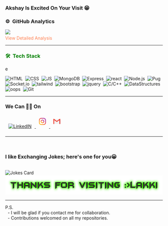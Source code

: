### Akshay Is **Excited On Your Visit** 😁

### ⚙️ &nbsp;GitHub Analytics
<a href="httpsa://github.com/akshaygarg034">
  <img height="180em" src="https://github-readme-stats.vercel.app/api/top-langs/?username=akshaygarg034&theme=dracula&layout=compact&count_private=false" />
</a><br>
<a href="https://profile-summary-for-github.com/user/akshaygarg034" style="color: coral;text-decoration: none;">View Detailed Analysis</a>
<br>
<hr> 
<h3 style="color:green">🛠 &nbsp;Tech Stack</h3> 

<!-- skillsStart -->e

![HTML](https://img.shields.io/badge/html5%20-%23E34F26.svg?&style=for-the-badge&logo=html5&logoColor=white)&nbsp;
![CSS](https://img.shields.io/badge/css3%20-%231572B6.svg?&style=for-the-badge&logo=css3&logoColor=white)&nbsp;
![JS](https://img.shields.io/badge/JavaScript-red?logo=JavaScript&style=for-the-badge)&nbsp;
![MongoDB](https://img.shields.io/badge/MongoDB-white?&style=for-the-badge&logo=MongoDB&logoColor=green)&nbsp;
![Express](https://img.shields.io/badge/Express.js-gray?&style=for-the-badge&logo=express&logoColor=white)&nbsp;
![react](https://img.shields.io/badge/reactjs-blue?&style=for-the-badge&logo=react&logoColor=white)&nbsp;
![Node.js](https://img.shields.io/badge/NodeJs-white?&style=for-the-badge&logo=Node.js&logoColor=green)&nbsp;
![Pug](https://img.shields.io/badge/Pug-red?&style=for-the-badge&logo=Pug&logoColor=white)&nbsp;
![Socket.io](https://img.shields.io/badge/Socket.io-white?&style=for-the-badge&logo=Socket.io&logoColor=black)&nbsp;
![tailwind](https://img.shields.io/badge/tailwind-white?&style=for-the-badge&logo=tailwindcss&logoColor=blue)&nbsp;
![bootstrap](https://img.shields.io/badge/bootstrap-purple?&style=for-the-badge&logo=bootstrap&logoColor=white)&nbsp;
![jquery](https://img.shields.io/badge/jquery-blue?&style=for-the-badge&logo=jquery&logoColor=white)&nbsp;
![C/C++](https://img.shields.io/badge/c/c++-gray?&style=for-the-badge&logo=c/c++&logoColor=blue)&nbsp;
![DataStructures](https://img.shields.io/badge/Data%20Structures-red?&style=for-the-badge&logo=Data_Structures&logoColor=white)&nbsp;
![oops](https://img.shields.io/badge/oops-grey?&style=for-the-badge&logo=oops&logoColor=yellow)&nbsp;
![Git](https://img.shields.io/badge/git%20-%23F05033.svg?&style=for-the-badge&logo=git&logoColor=white)&nbsp;

<!-- skillsEnd --> 
<hr> 

### We Can 🤝🏼 On  

<a href="https://www.linkedin.com/in/akshay-garg-360281213/">
  <img alt="LinkedIN" width="22px" style="margin: 10px;" src="https://raw.githubusercontent.com/peterthehan/peterthehan/master/assets/linkedin.svg" />
</a>
<a href="https://www.instagram.com/__akshay_garg__/" target='_blank'>
  <img alt="Instagram" width="22px" style="margin: 10px;" src="icons/instagram.svg" />
</a>
<a href="mailto:akshaygarg034@gmail.com">
  <img alt="Email" width="22px" style="margin: 10px;" src="icons/gmail.svg" />
</a>
<hr> 
<br>
 <h3>I like Exchanging Jokes; here's one for you😀</h3><br>
<img src="https://readme-jokes.vercel.app/api" alt="Jokes Card" style="margin:0px" /><br>
<img alt="Thanks For Visit"  width='589px' height='62px' src='images/thanks.png'><br>
<hr> 
P.S. <br>
&nbsp - I will be glad if you contact me for collaboration. <br>
&nbsp - Contributions welcomed on all my repositories.
